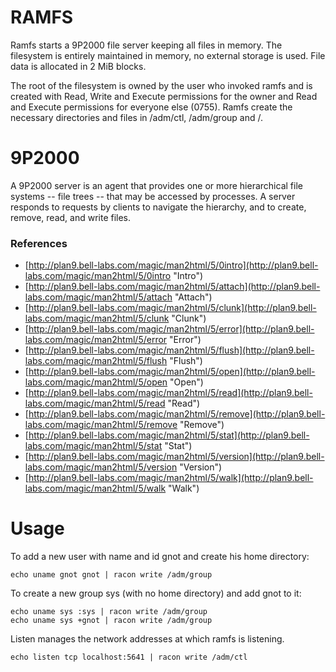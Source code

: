 # RAMFS

Ramfs starts a 9P2000 file server keeping all files in memory. The
filesystem is entirely maintained in memory, no external storage is
used. File data is allocated in 2 MiB blocks.

The root of the filesystem is owned by the user who invoked ramfs and
is created with Read, Write and Execute permissions for the owner and
Read and Execute permissions for everyone else (0755). Ramfs create
the necessary directories and files in /adm/ctl, /adm/group and
/<hostowner>.

# 9P2000

A 9P2000 server is an agent that provides one or more hierarchical
file systems -- file trees -- that may be accessed by processes. A
server responds to requests by clients to navigate the hierarchy, and
to create, remove, read, and write files.

### References 

* [http://plan9.bell-labs.com/magic/man2html/5/0intro](http://plan9.bell-labs.com/magic/man2html/5/0intro "Intro")
* [http://plan9.bell-labs.com/magic/man2html/5/attach](http://plan9.bell-labs.com/magic/man2html/5/attach "Attach")
* [http://plan9.bell-labs.com/magic/man2html/5/clunk](http://plan9.bell-labs.com/magic/man2html/5/clunk "Clunk")
* [http://plan9.bell-labs.com/magic/man2html/5/error](http://plan9.bell-labs.com/magic/man2html/5/error "Error")
* [http://plan9.bell-labs.com/magic/man2html/5/flush](http://plan9.bell-labs.com/magic/man2html/5/flush "Flush")
* [http://plan9.bell-labs.com/magic/man2html/5/open](http://plan9.bell-labs.com/magic/man2html/5/open "Open")
* [http://plan9.bell-labs.com/magic/man2html/5/read](http://plan9.bell-labs.com/magic/man2html/5/read "Read")
* [http://plan9.bell-labs.com/magic/man2html/5/remove](http://plan9.bell-labs.com/magic/man2html/5/remove "Remove")
* [http://plan9.bell-labs.com/magic/man2html/5/stat](http://plan9.bell-labs.com/magic/man2html/5/stat "Stat")
* [http://plan9.bell-labs.com/magic/man2html/5/version](http://plan9.bell-labs.com/magic/man2html/5/version "Version")
* [http://plan9.bell-labs.com/magic/man2html/5/walk](http://plan9.bell-labs.com/magic/man2html/5/walk "Walk")

# Usage

To add a new user with name and id gnot and create his home directory:

    echo uname gnot gnot | racon write /adm/group

To create a new group sys (with no home directory) and add gnot to it:

    echo uname sys :sys | racon write /adm/group
    echo uname sys +gnot | racon write /adm/group

Listen manages the network addresses at which ramfs is listening.

    echo listen tcp localhost:5641 | racon write /adm/ctl


